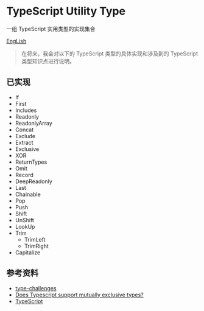 # TypeScript Utility Type

一组  TypeScript 实用类型的实现集合

[EngLish](https://github.com/qiqingfu/ts-types/blob/master/README.md)

> 在将来，我会对以下的 TypeScript 类型的具体实现和涉及到的 TypeScript 类型知识点进行说明。

## 已实现
- If
- First
- Includes
- Readonly
- ReadonlyArray
- Concat
- Exclude
- Extract
- Exclusive
- XOR
- ReturnTypes
- Omit
- Record
- DeepReadonly
- Last
- Chainable
- Pop
- Push
- Shift
- UnShift
- LookUp
- Trim
  - TrimLeft
  - TrimRight
- Capitalize

## 参考资料
- [type-challenges](https://github.com/type-challenges/type-challenges)
- [Does Typescript support mutually exclusive types?](https://stackoverflow.com/questions/42123407/does-typescript-support-mutually-exclusive-types)
- [TypeScript](https://www.typescriptlang.org/docs/handbook/utility-types.html)
